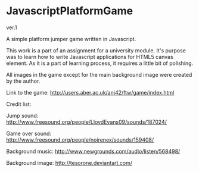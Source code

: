 # JavascriptPlatformGame
ver.1


A simple platform jumper game written in Javascript. 

This work is a part of an assignment for a university module. It's purpose was to learn how to write Javascript applications
for HTML5 canvas element. 
As it is a part of learning process, it requires a little bit of polishing.


All images in the game except for the main background image were created by the author. 

Link to the game: http://users.aber.ac.uk/anj42/ftw/game/index.html





Credit list: 

Jump sound: http://www.freesound.org/people/LloydEvans09/sounds/187024/

Game over sound: http://www.freesound.org/people/noirenex/sounds/159408/

Background music: http://www.newgrounds.com/audio/listen/568498/

Background image: http://tesorone.deviantart.com/
